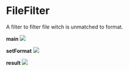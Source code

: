 # FileFilter
A filter to filter file witch is unmatched to format.

**main**
![](https://github.com/13608089849/FileFilter/image/main.jpg)

**setFormat**
![](https://github.com/13608089849/FileFilter/image/setFormat.jpg)

**result**
![](https://github.com/13608089849/FileFilter/image/result.jpg)